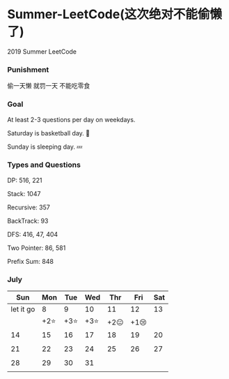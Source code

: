 # Summer-LeetCode(这次绝对不能偷懒了)
2019 Summer LeetCode

### Punishment
偷一天懒
就罚一天
不能吃零食 

### Goal 
At least 2-3 questions per day on weekdays.

Saturday is basketball day. :basketball:

Sunday is sleeping day. :zzz:

### Types and Questions
DP: 516, 221

Stack: 1047

Recursive: 357

BackTrack: 93

DFS: 416, 47, 404

Two Pointer: 86, 581

Prefix Sum: 848

### July

|   Sun   | Mon | Tue | Wed | Thr | Fri | Sat |
|---------|-----|-----|-----|-----|-----|-----|
|let it go|  8  |  9  |  10 |  11 |  12 |  13 |
|         |+2:star:|+3:star:|+3:star:|+2:neutral_face:|+1:cry:|     |
|    14   |  15 |  16 |  17 |  18 |  19 |  20 |
|         |     |     |     |     |     |     |
|    21   |  22 |  23 |  24 |  25 |  26 |  27 |
|         |     |     |     |     |     |     |
|    28   |  29 |  30 |  31 |     |     |     |
|         |     |     |     |     |     |     |
